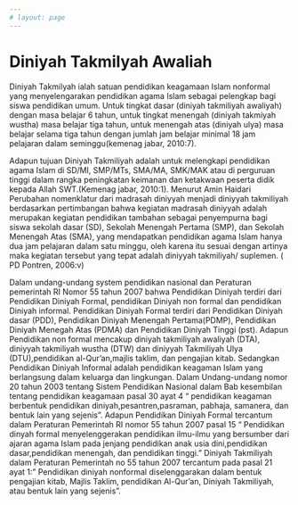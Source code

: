 ```yaml
---
# layout: page
---
```


# Diniyah Takmilyah Awaliah

Diniyah Takmilyah ialah satuan pendidikan keagamaan Islam nonformal yang menyelengarakan pendidikan agama Islam sebagai pelengkap bagi siswa pendidikan umum. Untuk tingkat dasar (diniyah takmiliyah awaliyah) dengan masa belajar 6 tahun, untuk tingkat menengah (diniyah takmiyah wustha) masa belajar tiga tahun, untuk menengah atas (diniyah ulya) masa belajar selama tiga tahun dengan jumlah jam belajar minimal 18 jam pelajaran dalam seminggu(kemenag jabar, 2010:7).



Adapun tujuan Diniyah Takmiliyah adalah untuk melengkapi pendidikan agama Islam di SD/MI, SMP/MTs, SMA/MA, SMK/MAK atau di perguruan tinggi dalam rangka peningkatan keimanan dan ketakwaan peserta didik kepada Allah SWT.(Kemenag jabar, 2010:1).
Menurut Amin Haidari Perubahan nomenklatur dari madrasah diniyyah menjadi diniyyah takmiliyah berdasarkan pertimbangan bahwa kegiatan madrasah diniyyah adalah merupakan kegiatan pendidikan tambahan sebagai penyempurna bagi siswa sekolah dasar (SD), Sekolah Menengah Pertama (SMP), dan Sekolah Menengah Atas (SMA), yang mendapatkan pendidikan agama Islam hanya dua jam pelajaran dalam satu minggu, oleh karena itu sesuai dengan artinya maka kegiatan tersebut yang tepat adalah diniyyah takmiliyah/ suplemen. ( PD Pontren, 2006:v)



Dalam undang-undang system pendidikan nasional dan Peraturan pemerintah RI Nomor 55 tahun 2007 bahwa Pendidikan Diniyah terdiri dari Pendidikan Diniyah Formal, pendidikan Diniyah non formal dan pendidikan Diniyah informal. Pendidikan Diniyah Formal terdiri dari Pendidikan Diniyah dasar (PDD), Pendidikan Diniyah Menengah Pertama(PDMP), Pendidikan Diniyah Menegah Atas (PDMA) dan Pendidikan Diniyah Tinggi (pst). Adapun Pendidikan non formal mencakup diniyah takmiliyah awaliyah (DTA), diniyyah takmiliyah wustha (DTW) dan diniyyah Takmiliyah Ulya (DTU),pendidikan al-Qur’an,majlis taklim, dan pengajian kitab. Sedangkan Pendidikan Diniyah Informal adalah pendidikan keagaman Islam yang berlangsung dalam keluarga dan lingkungan.
Dalam Undang-undang nomor 20 tahun 2003 tentang Sistem Pendidikan Nasional dalam Bab kesembilan tentang pendidikan keagamaan pasal 30 ayat 4 “ pendidikan keagaman berbentuk pendidikan diniyah,pesantren,pasraman, pabhaja, samanera, dan bentuk lain yang sejenis”.
Adapun Pendidikan Diniyah Formal tercantum dalam Peraturan Pemerintah RI nomor 55 tahun 2007 pasal 15 “ Pendidikan dinyah formal menyelenggerakan pendidikan ilmu-ilmu yang bersumber dari ajaran agama Islam pada jenjang pendidikan anak usia dini,pendidikan dasar,pendidikan menengah, dan pendidikan tinggi.”
Diniyah Takmiliyah dalam Peraturan Pemerintah no 55 tahun 2007 tercantum pada pasal 21 ayat 1:” Pendidikan diniyah nonformal diselenggarakan dalam bentuk pengajian kitab, Majlis Taklim, pendidikan Al-Qur’an, Diniyah Takmiliyah, atau bentuk lain yang sejenis”.
